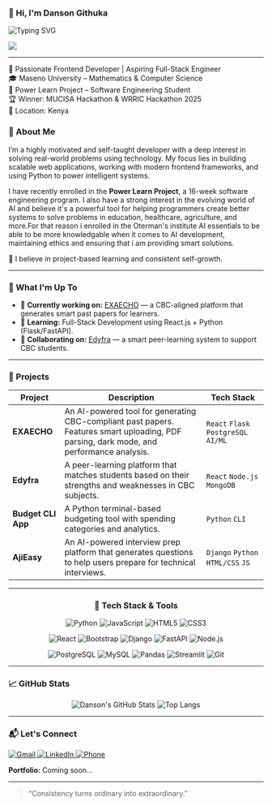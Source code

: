 ### 👋 Hi, I'm Danson Githuka

<p align="left">
  <img src="https://readme-typing-svg.herokuapp.com?font=Fira+Code&size=30&duration=4000&pause=500&color=F7DF1E&width=850&lines=Feeling+bored+?;Welcome+to+my+insane+world;Aspiring+to+become+a+crazy+tech+bro+come+my+20th+birthday" alt="Typing SVG" />
</p>

<p align="left">
  <a href="https://skillicons.dev">
    <img src="https://skillicons.dev/icons?i=python,django,fastapi,js,react,nodejs,html,css,postgresql,mysql,git,pandas,streamlit,scikitlearn" />
  </a>
</p>

---

🚀 Passionate Frontend Developer | Aspiring Full-Stack Engineer  
🎓 Maseno University – Mathematics & Computer Science  
🚀 Power Learn Project – Software Engineering Student  
🏆 Winner: MUCISA Hackathon & WRRIC Hackathon 2025  
📍 Location: Kenya

### 🧠 About Me

I’m a highly motivated and self-taught developer with a deep interest in solving real-world problems using technology. My focus lies in building scalable web applications, working with modern frontend frameworks, and using Python to power intelligent systems.

I have recently enrolled in the **Power Learn Project**, a 16-week software engineering program. I also have a strong interest in the evolving world of AI and believe it's a powerful tool for helping programmers create better systems to solve problems in education, healthcare, agriculture, and more.For that reason i enrolled in the Oterman's institute AI essentials to be able to be more knowledgable when it comes to AI development, maintaining ethics and ensuring that i am providing smart solutions.

🧩 I believe in project-based learning and consistent self-growth.

---

### 🚀 What I'm Up To

- 🔭 **Currently working on:** [EXAECHO](https://github.com/DanEinstein/echo-gen-studio) — a CBC-aligned platform that generates smart past papers for learners.
- 🌱 **Learning:** Full-Stack Development using React.js + Python (Flask/FastAPI).
- 👯 **Collaborating on:** [Edyfra](https://github.com/Danson-G/Edyfra) — a smart peer-learning system to support CBC students.

---

### 💼 Projects

| Project       | Description                                                                                                                            | Tech Stack                               |
|---------------|----------------------------------------------------------------------------------------------------------------------------------------|------------------------------------------|
| **EXAECHO**   | An AI-powered tool for generating CBC-compliant past papers. Features smart uploading, PDF parsing, dark mode, and performance analysis. | `React` `Flask` `PostgreSQL` `AI/ML`     |
| **Edyfra**    | A peer-learning platform that matches students based on their strengths and weaknesses in CBC subjects.                                  | `React` `Node.js` `MongoDB`              |
| **Budget CLI App** | A Python terminal-based budgeting tool with spending categories and analytics.                                                       | `Python` `CLI`                           |
| **AjiEasy**   | An AI-powered interview prep platform that generates questions to help users prepare for technical interviews.                           | `Django` `Python` `HTML/CSS` `JS`        |

---

<div align="center">

### 🧰 Tech Stack & Tools

<p>
  <img src="https://img.shields.io/badge/Python-3776AB?style=for-the-badge&logo=python&logoColor=white" alt="Python" />
  <img src="https://img.shields.io/badge/JavaScript-F7DF1E?style=for-the-badge&logo=javascript&logoColor=black" alt="JavaScript" />
  <img src="https://img.shields.io/badge/HTML5-E34F26?style=for-the-badge&logo=html5&logoColor=white" alt="HTML5" />
  <img src="https://img.shields.io/badge/CSS3-1572B6?style=for-the-badge&logo=css3&logoColor=white" alt="CSS3" />
</p>
<p>
  <img src="https://img.shields.io/badge/React-20232A?style=for-the-badge&logo=react&logoColor=61DAFB" alt="React" />
  <img src="https://img.shields.io/badge/Bootstrap-563D7C?style=for-the-badge&logo=bootstrap&logoColor=white" alt="Bootstrap" />
  <img src="https://img.shields.io/badge/Django-092E20?style=for-the-badge&logo=django&logoColor=white" alt="Django" />
  <img src="https://img.shields.io/badge/FastAPI-005571?style=for-the-badge&logo=fastapi&logoColor=white" alt="FastAPI" />
  <img src="https://img.shields.io/badge/Node.js-339933?style=for-the-badge&logo=nodedotjs&logoColor=white" alt="Node.js" />
</p>
<p>
  <img src="https://img.shields.io/badge/PostgreSQL-316192?style=for-the-badge&logo=postgresql&logoColor=white" alt="PostgreSQL" />
  <img src="https://img.shields.io/badge/MySQL-4479A1?style=for-the-badge&logo=mysql&logoColor=white" alt="MySQL" />
  <img src="https://img.shields.io/badge/Pandas-150458?style=for-the-badge&logo=pandas&logoColor=white" alt="Pandas" />
  <img src="https://img.shields.io/badge/Streamlit-FF4B4B?style=for-the-badge&logo=streamlit&logoColor=white" alt="Streamlit" />
  <img src="https://img.shields.io/badge/Git-F05032?style=for-the-badge&logo=git&logoColor=white" alt="Git" />
</p>

</div>

---

### 📈 GitHub Stats

<p align="center">
  <img src="https://github-readme-stats.vercel.app/api?username=DanEinstein&show_icons=true&theme=radical&rank_icon=github" alt="Danson's GitHub Stats" />
  <img src="https://github-readme-stats.vercel.app/api/top-langs/?username=DanEinstein&layout=compact&theme=radical" alt="Top Langs" />
</p>

---

### 📬 Let's Connect

<p align="left">
  <a href="mailto:githukadanson23@gmail.com">
    <img src="https://img.shields.io/badge/Gmail-D14836?style=for-the-badge&logo=gmail&logoColor=white" alt="Gmail"/>
  </a>
  <a href="https://www.linkedin.com/in/danson-githuka/">
    <img src="https://img.shields.io/badge/LinkedIn-0077B5?style=for-the-badge&logo=linkedin&logoColor=white" alt="LinkedIn"/>
  </a>
  <a href="tel:+254712484071">
    <img src="https://img.shields.io/badge/Phone-0712484071-green?style=for-the-badge&logo=whatsapp&logoColor=white" alt="Phone"/>
  </a>
</p>

**Portfolio:** Coming soon...

---

> “Consistency turns ordinary into extraordinary.”